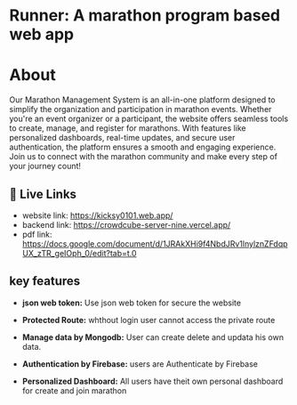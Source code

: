 
# Runner: A marathon program based web app

# About
Our Marathon Management System is an all-in-one platform designed to simplify the organization and participation in marathon events. Whether you're an event organizer or a participant, the website offers seamless tools to create, manage, and register for marathons. With features like personalized dashboards, real-time updates, and secure user authentication, the platform ensures a smooth and engaging experience. Join us to connect with the marathon community and make every step of your journey count!

## 🔗 Live Links

- website link: https://kicksy0101.web.app/
- backend link: https://crowdcube-server-nine.vercel.app/
- pdf link: https://docs.google.com/document/d/1JRAkXHi9f4NbdJRv1lnylznZFdqpUX_zTR_geIOph_0/edit?tab=t.0

## key features
- **json web token:** Use json web token for secure the website


 - **Protected Route:** whthout login user cannot access the private route



 - **Manage data by Mongodb:** User can create delete and updata his own data. 



 - **Authentication by Firebase:** users are Authenticate by Firebase



 - **Personalized Dashboard:** All users have theit own personal dashboard for create and join marathon






